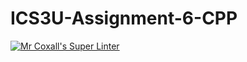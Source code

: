 # ICS3U-Assignment-6-CPP

[![Mr Coxall's Super Linter](https://github.com/marshall-demars/ICS3U-Assignment-6-CPP/workflows/Mr%20Coxall's%20Super%20Linter/badge.svg)](https://github.com/marshall-demars/ICS3U-Assignment-6-CPP/actions/)
